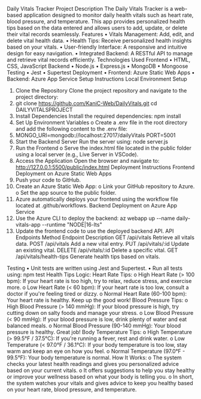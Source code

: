 Daily Vitals Tracker
Project Description
The Daily Vitals Tracker is a web-based application designed to monitor daily health vitals such as heart rate, blood pressure, and temperature. This app provides personalized health tips based on the data entered and allows users to add, update, or delete their vital records seamlessly.
Features
•	Vitals Management: Add, edit, and delete vital health data.
•	Health Tips: Receive personalized health insights based on your vitals.
•	User-friendly Interface: A responsive and intuitive design for easy navigation.
•	Integrated Backend: A RESTful API to manage and retrieve vital records efficiently.
Technologies Used
Frontend
•	HTML, CSS, JavaScript
Backend
•	Node.js
•	Express.js
•	MongoDB
•	Mongoose
Testing
•	Jest
•	Supertest
Deployment
•	Frontend: Azure Static Web Apps
•	Backend: Azure App Service
Setup Instructions
Local Environment Setup
1.	Clone the Repository
Clone the project repository and navigate to the project directory:
2.	git clone https://github.com/KaniC-Web/DailyVitals.git
cd DAILYVITALSPROJECT
3.	Install Dependencies
Install the required dependencies:  npm install
4.	Set Up Environment Variables
o	Create a .env file in the root directory and add the following content to the .env file: 
5.	MONGO_URI=mongodb://localhost:27017/dailyVitals
  	PORT=5001
6.	Start the Backend Server
Run the server using:  node server.js
7.	Run the Frontend
o	Serve the index.html file located in the public folder using a local server (e.g., Live Server in VSCode).
8.	Access the Application
Open the browser and navigate to:  http://127.0.0.1:5500/public/index.html
Deployment Instructions
Frontend Deployment on Azure Static Web Apps
1.	Push your code to GitHub.
2.	Create an Azure Static Web App: 
o	Link your GitHub repository to Azure.
o	Set the app source to the public folder.
3.	Azure automatically deploys your frontend using the workflow file located at .github/workflows.
Backend Deployment on Azure App Service
1.	Use the Azure CLI to deploy the backend: 
az webapp up --name daily-vitals-app --runtime "NODE|16-lts"
2.	Update the frontend code to use the deployed backend API.
API Endpoints
Method	Endpoint	Description
GET	/api/vitals	Retrieve all vitals data.
POST	/api/vitals	Add a new vital entry.
PUT	/api/vitals/:id	Update an existing vital.
DELETE	/api/vitals/:id	Delete a specific vital.
GET	/api/vitals/health-tips	Generate health tips based on vitals.

Testing
•	Unit tests are written using Jest and Supertest.
•	Run all tests using: 
npm test
Health Tips Logic:
Heart Rate Tips:
o	High Heart Rate (> 100 bpm): If your heart rate is too high, try to relax, reduce stress, and exercise more.
o	Low Heart Rate (< 60 bpm): If your heart rate is too low, consult a doctor if you're feeling tired or dizzy.
o	Normal Heart Rate (60-100 bpm): Your heart rate is healthy. Keep up the good work!
Blood Pressure Tips:
o	High Blood Pressure (> 140 mmHg): If your blood pressure is high, try cutting down on salty foods and manage your stress.
o	Low Blood Pressure (< 90 mmHg): If your blood pressure is low, drink plenty of water and eat balanced meals.
o	Normal Blood Pressure (90-140 mmHg): Your blood pressure is healthy. Great job!
Body Temperature Tips:
o	High Temperature (> 99.5°F / 37.5°C): If you're running a fever, rest and drink water.
o	Low Temperature (< 97.0°F / 36.1°C): If your body temperature is too low, stay warm and keep an eye on how you feel.
o	Normal Temperature (97.0°F - 99.5°F): Your body temperature is normal.
How It Works:
o	The system checks your latest health readings and gives you personalized advice based on your current vitals.
o	It offers suggestions to help you stay healthy or improve your wellness based on what your body is telling you.
o	In short, the system watches your vitals and gives advice to keep you healthy based on your heart rate, blood pressure, and temperature.
